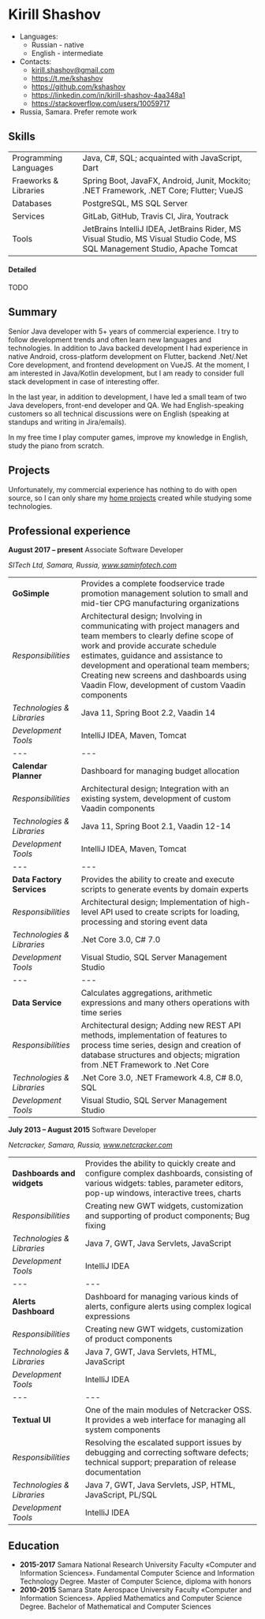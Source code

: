 # Kirill Shashov
* Languages: 
  * Russian - native
  * English - intermediate
* Contacts: 
  * kirill.shashov@gmail.com
  * https://t.me/kshashov
  * https://github.com/kshashov
  * https://linkedin.com/in/kirill-shashov-4aa348a1
  * https://stackoverflow.com/users/10059717
* Russia, Samara. Prefer remote work

## Skills

|  |  |
| - | - |
Programming Languages |	Java, C#, SQL; acquainted with JavaScript, Dart
Fraeworks & Libraries |	Spring Boot, JavaFX, Android, Junit, Mockito; .NET Framework, .NET Core; Flutter; VueJS
Databases |	PostgreSQL, MS SQL Server 
Services	| GitLab, GitHub, Travis CI, Jira, Youtrack
Tools	| JetBrains IntelliJ IDEA, JetBrains Rider, MS Visual Studio, MS Visual Studio Code, MS SQL Management Studio, Apache Tomcat

#### Detailed

TODO

## Summary
Senior Java developer with 5+ years of commercial experience. I try to follow development trends and often learn new languages and technologies. In addition to Java backed development I had experience in native Android, cross-platform development on Flutter, backend .Net/.Net Core development, and frontend development on VueJS. At the moment, I am interested in Java/Kotlin development, but I am ready to consider full stack development in case of interesting offer. 

In the last year, in addition to development, I have led a small team of two Java developers, front-end developer and QA. We had English-speaking customers so all technical discussions were on English (speaking at standups and writing in Jira/emails).

In my free time I play computer games, improve my knowledge in English, study the piano from scratch.

## Projects
Unfortunately, my commercial experience has nothing to do with open source, so I can only share my [home projects](/projects.md) created while studying some technologies.

## Professional experience
**August 2017 – present** Associate Software Developer

*SITech Ltd, Samara, Russia, www.saminfotech.com*

|  |  |
| - | - |
| **GoSimple** | Provides a complete foodservice trade promotion management solution to small and mid-tier CPG manufacturing organizations |
| *Responsibilities* | Architectural design; Involving in communicating with project managers and team members to clearly define scope of work and provide accurate schedule estimates, guidance and assistance to development and operational team members; Creating new screens and dashboards using Vaadin Flow, development of custom Vaadin components |
| *Technologies & Libraries* | Java 11, Spring Boot 2.2, Vaadin 14 |
| *Development Tools* | IntelliJ IDEA, Maven, Tomcat |
| --- | --- |
| **Calendar Planner** | Dashboard for managing budget allocation |
| *Responsibilities* | Architectural design; Integration with an existing system, development of custom Vaadin components |
| *Technologies & Libraries* | Java 11, Spring Boot 2.1, Vaadin 12-14 |
| *Development Tools* | IntelliJ IDEA, Maven, Tomcat |
| --- | --- |
| **Data Factory Services** | Provides the ability to create and execute scripts to generate events  by domain experts |
| *Responsibilities* | Architectural design; Implementation of high-level API used to create scripts for loading, processing and storing event data |
| *Technologies & Libraries* | .Net Core 3.0, C# 7.0 |
| *Development Tools* | Visual Studio, SQL Server Management Studio |
| --- | --- |
| **Data Service** | Calculates aggregations, arithmetic expressions and many others operations with time series |
| *Responsibilities* | Architectural design; Adding new REST API methods, implementation of features to process time series, design and creation of database structures and objects; migration from .NET Framework to .Net Core |
| *Technologies & Libraries* | .Net Core 3.0, .NET Framework 4.8, C# 8.0, SQL |
| *Development Tools* | Visual Studio, SQL Server Management Studio |

**July 2013 – August 2015** Software Developer

*Netcracker, Samara, Russia, www.netcracker.com*

|  |  |
| - | - |
| **Dashboards and widgets** | Provides the ability to quickly create and configure complex dashboards, consisting of various widgets: tables, parameter editors, pop-up windows, interactive trees, charts |
| *Responsibilities* | Creating new GWT widgets, customization and supporting of product components; Bug fixing |
| *Technologies & Libraries* | Java 7, GWT, Java Servlets, JavaScript  |
| *Development Tools* | IntelliJ IDEA |
| --- | --- |
| **Alerts Dashboard** | Dashboard for managing various kinds of alerts, configure alerts using complex logical expressions |
| *Responsibilities* | Creating new GWT widgets, customization of product components |
| *Technologies & Libraries* | Java 7, GWT, Java Servlets, HTML, JavaScript |
| *Development Tools* | IntelliJ IDEA |
| --- | --- |
| **Textual UI** | One of the main modules of Netcracker OSS. It provides a web interface for managing all system components |
| *Responsibilities* | Resolving the escalated support issues by debugging and correcting software defects; technical support; preparation of release documentation |
| *Technologies & Libraries* | Java 7, GWT, Java Servlets, JSP, HTML, JavaScript, PL/SQL |
| *Development Tools* | IntelliJ IDEA |

## Education
* **2015-2017** Samara National Research University	Faculty «Computer and Information Sciences». Fundamental Computer Science and Information Technology Degree.	Master of Computer Science, diploma with honors
* **2010-2015** Samara State Aerospace University	Faculty «Computer and Information Sciences». Applied Mathematics and Computer Science
Degree. Bachelor of Mathematical and Computer Sciences